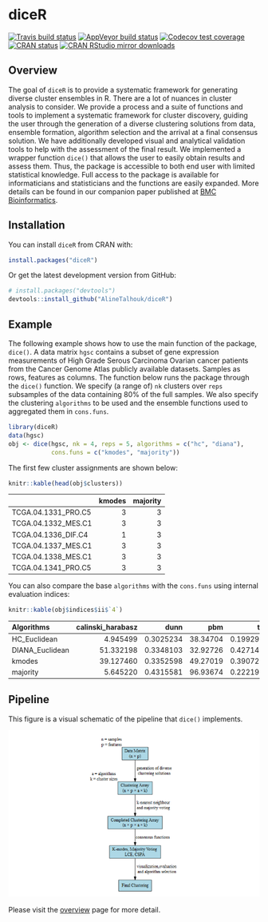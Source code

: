 
<!-- README.md is generated from README.Rmd. Please edit that file -->

# diceR

<!-- badges: start -->

[![Travis build
status](https://travis-ci.org/AlineTalhouk/diceR.svg?branch=master)](https://travis-ci.org/AlineTalhouk/diceR)
[![AppVeyor build
status](https://ci.appveyor.com/api/projects/status/github/AlineTalhouk/diceR?branch=master&svg=true)](https://ci.appveyor.com/project/dchiu911/diceR)
[![Codecov test
coverage](https://codecov.io/gh/AlineTalhouk/diceR/branch/master/graph/badge.svg)](https://codecov.io/gh/AlineTalhouk/diceR?branch=master)
[![CRAN
status](https://www.r-pkg.org/badges/version/diceR)](https://CRAN.R-project.org/package=diceR)
[![CRAN RStudio mirror
downloads](https://cranlogs.r-pkg.org/badges/grand-total/diceR?color=orange)](https://r-pkg.org/pkg/diceR)
<!-- badges: end -->

## Overview

The goal of `diceR` is to provide a systematic framework for generating
diverse cluster ensembles in R. There are a lot of nuances in cluster
analysis to consider. We provide a process and a suite of functions and
tools to implement a systematic framework for cluster discovery, guiding
the user through the generation of a diverse clustering solutions from
data, ensemble formation, algorithm selection and the arrival at a final
consensus solution. We have additionally developed visual and analytical
validation tools to help with the assessment of the final result. We
implemented a wrapper function `dice()` that allows the user to easily
obtain results and assess them. Thus, the package is accessible to both
end user with limited statistical knowledge. Full access to the package
is available for informaticians and statisticians and the functions are
easily expanded. More details can be found in our companion paper
published at [BMC
Bioinformatics](https://doi.org/10.1186/s12859-017-1996-y).

## Installation

You can install `diceR` from CRAN with:

``` r
install.packages("diceR")
```

Or get the latest development version from GitHub:

``` r
# install.packages("devtools")
devtools::install_github("AlineTalhouk/diceR")
```

## Example

The following example shows how to use the main function of the package,
`dice()`. A data matrix `hgsc` contains a subset of gene expression
measurements of High Grade Serous Carcinoma Ovarian cancer patients from
the Cancer Genome Atlas publicly available datasets. Samples as rows,
features as columns. The function below runs the package through the
`dice()` function. We specify (a range of) `nk` clusters over `reps`
subsamples of the data containing 80% of the full samples. We also
specify the clustering `algorithms` to be used and the ensemble
functions used to aggregated them in `cons.funs`.

``` r
library(diceR)
data(hgsc)
obj <- dice(hgsc, nk = 4, reps = 5, algorithms = c("hc", "diana"),
            cons.funs = c("kmodes", "majority"))
```

The first few cluster assignments are shown below:

``` r
knitr::kable(head(obj$clusters))
```

|                      | kmodes | majority |
| -------------------- | -----: | -------: |
| TCGA.04.1331\_PRO.C5 |      3 |        3 |
| TCGA.04.1332\_MES.C1 |      3 |        3 |
| TCGA.04.1336\_DIF.C4 |      1 |        3 |
| TCGA.04.1337\_MES.C1 |      3 |        3 |
| TCGA.04.1338\_MES.C1 |      3 |        3 |
| TCGA.04.1341\_PRO.C5 |      3 |        3 |

You can also compare the base `algorithms` with the `cons.funs` using
internal evaluation indices:

``` r
knitr::kable(obj$indices$ii$`4`)
```

| Algorithms       | calinski\_harabasz |      dunn |      pbm |       tau |     gamma |  c\_index | davies\_bouldin | mcclain\_rao |   sd\_dis | ray\_turi |   g\_plus | silhouette | s\_dbw | Compactness | Connectivity |
| :--------------- | -----------------: | --------: | -------: | --------: | --------: | --------: | --------------: | -----------: | --------: | --------: | --------: | ---------: | -----: | ----------: | -----------: |
| HC\_Euclidean    |           4.945499 | 0.3025234 | 38.34704 | 0.1992999 | 0.5598731 | 0.3122823 |        2.585780 |    0.8237540 | 0.1795670 | 3.0886000 | 0.0278858 |  0.0300838 |    NaN |    24.81662 |     49.69405 |
| DIANA\_Euclidean |          51.332198 | 0.3348103 | 32.92726 | 0.4271483 | 0.6216897 | 0.1639431 |        2.782694 |    0.8077658 | 0.2034291 | 3.1687896 | 0.0892952 |  0.0700862 |    NaN |    22.05147 |    227.34841 |
| kmodes           |          39.127460 | 0.3352598 | 49.27019 | 0.3907289 | 0.5528538 | 0.2020221 |        1.669753 |    0.8254116 | 0.1046540 | 1.1356906 | 0.1116735 |        NaN |    NaN |    22.66419 |    148.61865 |
| majority         |           5.645220 | 0.4315581 | 96.93674 | 0.2221915 | 0.7330421 | 0.2458043 |        1.393811 |    0.7781939 | 0.0948754 | 0.8261741 | 0.0122634 |        NaN |    NaN |    24.70600 |     24.35079 |

## Pipeline

This figure is a visual schematic of the pipeline that `dice()`
implements.

![Ensemble Clustering pipeline.](man/figures/pipeline.png)

Please visit the
[overview](https://alinetalhouk.github.io/diceR/articles/overview.html "diceR overview")
page for more detail.
